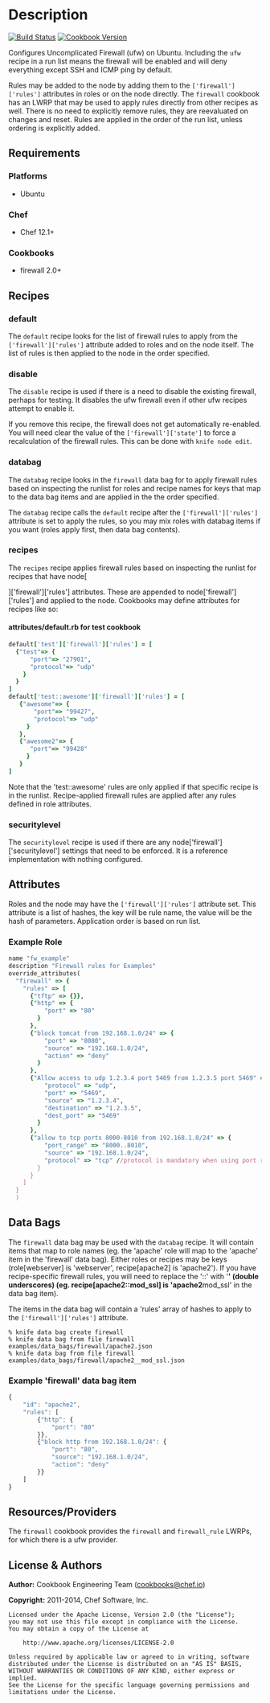 # Description

[![Build Status](https://travis-ci.org/chef-cookbooks/ufw.svg?branch=master)](http://travis-ci.org/chef-cookbooks/ufw) [![Cookbook Version](https://img.shields.io/cookbook/v/ufw.svg)](https://supermarket.chef.io/cookbooks/ufw)

Configures Uncomplicated Firewall (ufw) on Ubuntu. Including the `ufw` recipe in a run list means the firewall will be enabled and will deny everything except SSH and ICMP ping by default.

Rules may be added to the node by adding them to the `['firewall']['rules']` attributes in roles or on the node directly. The `firewall` cookbook has an LWRP that may be used to apply rules directly from other recipes as well. There is no need to explicitly remove rules, they are reevaluated on changes and reset. Rules are applied in the order of the run list, unless ordering is explicitly added.

## Requirements

### Platforms

- Ubuntu

### Chef

- Chef 12.1+

### Cookbooks

- firewall 2.0+

## Recipes

### default

The `default` recipe looks for the list of firewall rules to apply from the `['firewall']['rules']` attribute added to roles and on the node itself. The list of rules is then applied to the node in the order specified.

### disable

The `disable` recipe is used if there is a need to disable the existing firewall, perhaps for testing. It disables the ufw firewall even if other ufw recipes attempt to enable it.

If you remove this recipe, the firewall does not get automatically re-enabled. You will need clear the value of the `['firewall']['state']` to force a recalculation of the firewall rules. This can be done with `knife node edit`.

### databag

The `databag` recipe looks in the `firewall` data bag for to apply firewall rules based on inspecting the runlist for roles and recipe names for keys that map to the data bag items and are applied in the the order specified.

The `databag` recipe calls the `default` recipe after the `['firewall']['rules']` attribute is set to apply the rules, so you may mix roles with databag items if you want (roles apply first, then data bag contents).

### recipes

The `recipes` recipe applies firewall rules based on inspecting the runlist for recipes that have node[

<recipe>]['firewall']['rules'] attributes. These are appended to node['firewall']['rules'] and applied to the node. Cookbooks may define attributes for recipes like so:</recipe>

#### attributes/default.rb for test cookbook

```ruby
default['test']['firewall']['rules'] = [
  {"test"=> {
      "port"=> "27901",
      "protocol"=> "udp"
    }
  }
]
default['test::awesome']['firewall']['rules'] = [
   {"awesome"=> {
       "port"=> "99427",
       "protocol"=> "udp"
     }
   },
   {"awesome2"=> {
      "port"=> "99428"
     }
   }
]
```

Note that the 'test::awesome' rules are only applied if that specific recipe is in the runlist. Recipe-applied firewall rules are applied after any rules defined in role attributes.

### securitylevel

The `securitylevel` recipe is used if there are any node['firewall']['securitylevel'] settings that need to be enforced. It is a reference implementation with nothing configured.

## Attributes

Roles and the node may have the `['firewall']['rules']` attribute set. This attribute is a list of hashes, the key will be rule name, the value will be the hash of parameters. Application order is based on run list.

### Example Role

```ruby
name "fw_example"
description "Firewall rules for Examples"
override_attributes(
  "firewall" => {
    "rules" => [
      {"tftp" => {}},
      {"http" => {
          "port" => "80"
        }
      },
      {"block tomcat from 192.168.1.0/24" => {
          "port" => "8080",
          "source" => "192.168.1.0/24",
          "action" => "deny"
        }
      },
      {"Allow access to udp 1.2.3.4 port 5469 from 1.2.3.5 port 5469" => {
          "protocol" => "udp",
          "port" => "5469",
          "source" => "1.2.3.4",
          "destination" => "1.2.3.5",
          "dest_port" => "5469"
        }
      },
      {"allow to tcp ports 8000-8010 from 192.168.1.0/24" => {
          "port_range" => "8000..8010",
          "source" => "192.168.1.0/24",
          "protocol" => "tcp" //protocol is mandatory when using port ranges
        }
      }
    ]
  }
  )
```

## Data Bags

The `firewall` data bag may be used with the `databag` recipe. It will contain items that map to role names (eg. the 'apache' role will map to the 'apache' item in the 'firewall' data bag). Either roles or recipes may be keys (role[webserver] is 'webserver', recipe[apache2] is 'apache2'). If you have recipe-specific firewall rules, you will need to replace the '::' with '**' (double underscores) (eg. recipe[apache2::mod_ssl] is 'apache2**mod_ssl' in the data bag item).

The items in the data bag will contain a 'rules' array of hashes to apply to the `['firewall']['rules']` attribute.

```shell
% knife data bag create firewall
% knife data bag from file firewall examples/data_bags/firewall/apache2.json
% knife data bag from file firewall examples/data_bags/firewall/apache2__mod_ssl.json
```

### Example 'firewall' data bag item

```javascript
{
    "id": "apache2",
    "rules": [
        {"http": {
            "port": "80"
        }},
        {"block http from 192.168.1.0/24": {
            "port": "80",
            "source": "192.168.1.0/24",
            "action": "deny"
        }}
    ]
}
```

## Resources/Providers

The `firewall` cookbook provides the `firewall` and `firewall_rule` LWRPs, for which there is a ufw provider.

## License & Authors

**Author:** Cookbook Engineering Team ([cookbooks@chef.io](mailto:cookbooks@chef.io))

**Copyright:** 2011-2014, Chef Software, Inc.

```
Licensed under the Apache License, Version 2.0 (the "License");
you may not use this file except in compliance with the License.
You may obtain a copy of the License at

    http://www.apache.org/licenses/LICENSE-2.0

Unless required by applicable law or agreed to in writing, software
distributed under the License is distributed on an "AS IS" BASIS,
WITHOUT WARRANTIES OR CONDITIONS OF ANY KIND, either express or implied.
See the License for the specific language governing permissions and
limitations under the License.
```
